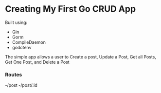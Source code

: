 # Creating My First Go CRUD App

Built using:

- Gin
- Gorm
- CompileDaemon
- godotenv

The simple app allows a user to Create a post, Update a Post, Get all Posts, Get One Post, and Delete a Post

### Routes
-/post
-/post/:id

